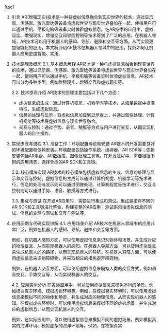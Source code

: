 
[toc]                    
                
                
1. 引言
    AR(增强现实)技术是一种将虚拟信息融合到现实世界的技术，通过显示器、传感器、激光雷达等设备将虚拟世界与现实世界叠加在一起，使得用户可以通过手机、平板电脑等设备实时体验虚拟信息。在AR技术的应用中，虚拟现实、增强现实、增强交互和智能控制等技术得到了广泛的应用。在机器人领域，AR技术可以用于机器人的感知、导航、避障和交互等方面，从而实现更加智能化的应用。本文将介绍AR技术在机器人领域中的应用，探究如何让机器人应用更加智能、实用。

2. 技术原理及概念
    2.1. 基本概念解释
    AR技术是一种将虚拟信息融合到现实世界的技术，通过显示器、传感器、激光雷达等设备将虚拟世界与现实世界叠加在一起，使得用户可以通过手机、平板电脑等设备实时体验虚拟信息。AR技术可以分为多种类型，例如增强现实、增强交互和虚拟现实等。

    2.2. 技术原理介绍
    AR技术的原理主要包括以下几个方面：
    - 虚拟信息的生成：通过计算机视觉、机器学习等技术，从海量数据中提取特征，生成虚拟信息。
    - 信息的处理与显示：将虚拟信息加载到显示器上，并通过图像处理、计算机视觉等技术将虚拟信息与现实世界融合。
    - 交互与控制：通过手势、语音、触摸等方式与用户进行交互，从而实现机器人的自主操作。

3. 实现步骤与流程
    3.1. 准备工作：环境配置与依赖安装
    AR技术的开发需要良好的环境配置和依赖安装。环境配置包括操作系统、编译器、AR SDK等；依赖安装包括AR平台、AR数据库、图像处理工具等。在开发过程中，需要根据不同的应用场景，选择合适的AR SDK和工具链。

    3.2. 核心模块实现
    AR技术的核心模块包括虚拟信息的生成、信息的处理与显示和交互与控制。虚拟信息的生成可以通过计算机视觉、机器学习等技术进行，信息的处理与显示则可以通过图像处理、计算机视觉等技术进行，交互与控制则可以通过手势、语音、触摸等方式进行。

    3.3. 集成与测试
    在开发AR应用时，需要进行集成和测试。集成是指将不同的AR SDK和工具链进行整合，构建完整的AR应用；测试则包括虚拟信息的测试、信息的处理与测试和交互与测试等。

4. 应用示例与代码实现讲解
    4.1. 应用场景介绍
    AR技术在机器人领域中的应用非常广泛，例如在机器人的感知、导航、避障和交互等方面。

    例如，在机器人感知方面，可以使用虚拟信息来识别物体和场景，并生成对应的物理信息，从而实现机器人的感知。在机器人导航方面，可以使用虚拟信息来生成机器人的的路径，从而实现机器人的导航。在机器人避障方面，可以使用虚拟信息来识别障碍物，并采取相应的措施避开障碍物。

    例如，在机器人交互方面，可以使用虚拟信息来模拟人类的交互方式，例如语音交互、手势交互等，从而实现机器人的交互。

    4.2. 应用实例分析
    在实际应用中，可以使用虚拟信息来模拟不同的场景，例如模拟真实环境、模拟虚拟环境等。例如，在模拟真实环境时，可以使用虚拟信息来模拟不同的物体和场景，并生成对应的物理信息，从而实现机器人的感知。在模拟虚拟环境时，可以使用虚拟信息来模拟不同的虚拟场景，并生成对应的虚拟信息，从而实现机器人的交互。

    例如，在实际应用中，可以使用虚拟信息来模拟不同的虚拟场景，例如模拟真实的海洋环境、模拟虚拟的海洋环境等。例如，在模拟真实

